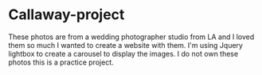 # Callaway-project
These photos are from a wedding photographer studio from LA and I loved them so much I wanted to create a website with them. I'm using Jquery lightbox to create a carousel to display the images. I do not own these photos this is a practice project.
